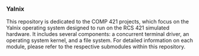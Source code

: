 ### Yalnix
This repository is dedicated to the COMP 421 projects, which focus on the Yalnix operating system designed to run on the RCS 421 simulated hardware. It includes several components: a concurrent terminal driver, an operating system kernel, and a file system. For detailed information on each module, please refer to the respective submodules within this repository.
